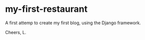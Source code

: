 # my-first-restaurant

A first attemp to create my first blog, using the Django framework.

Cheers,
L.
